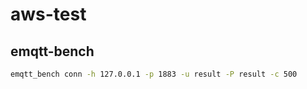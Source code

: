 # aws-test

## emqtt-bench

```sh
emqtt_bench conn -h 127.0.0.1 -p 1883 -u result -P result -c 500
```